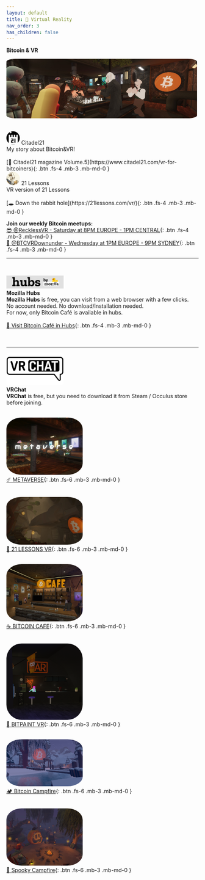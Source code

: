 ```yaml
---
layout: default
title: 🤿 Virtual Reality
nav_order: 3
has_children: false
---
```


**<span class="fs-10">Bitcoin & VR</span><br>**


<img src="/img/headervr.jpg" width="500" style="border-radius:5%"><br>


<br>
<img src="/img/21.png" height="auto" width="35" style="border-radius:50%">  <span class="fs-8">Citadel21</span> <br>
<span class="fs-4">My story about Bitcoin&VR!</span><br><br>
[📙 Citadel21  magazine Volume.5](https://www.citadel21.com/vr-for-bitcoiners){: .btn .fs-4 .mb-3 .mb-md-0 }


<br>
<img src="/img/rabbit.jpg" height="auto" width="35" style="border-radius:50%">  <span class="fs-8">21 Lessons</span> <br>
<span class="fs-4">VR version of 21 Lessons </span><br><br>
[🕳️ Down the rabbit hole](https://21lessons.com/vr/){: .btn .fs-4 .mb-3 .mb-md-0 }
<br>



<span class="fs-6">**Join our weekly Bitcoin meetups:**</span>
<br>
 [😎 @RecklessVR - Saturday at 8PM EUROPE - 1PM CENTRAL](https://twitter.com/RecklessVR){: .btn .fs-4 .mb-3 .mb-md-0 } <br>
 [🦘 @BTCVRDownunder - Wednesday at 1PM EUROPE - 9PM SYDNEY](https://twitter.com/BTCVRDownunder){: .btn .fs-4 .mb-3 .mb-md-0 }


---






<br>

 <img src="/img/hubs.png" height="auto" width="150" style="border-radius:0%"><br>
<span class="fs-8">**Mozilla Hubs**</span><br>
**Mozilla Hubs** is free, you can visit from a web browser with a few clicks. <br>
No account needed. No download/installation needed. <br>
For now, only Bitcoin Café is available in hubs.<br>
<br>[ 🚀 Visit Bitcoin Café in Hubs](https://hubs.mozilla.com/scenes/uFHPdPj){: .btn .fs-4 .mb-3 .mb-md-0 } <br><br><br>


---

 <img src="/img/vrchat.png" height="auto" width="150" style="border-radius:5%"><br>
<span class="fs-8">**VRChat**</span><br>
**VRChat** is free, but you need to download it from Steam / Occulus store before joining.
<br><br>

 <img src="/img/metaverse.png" height="auto" width="200" style="border-radius:20%"><br>
[☄️ METAVERSE](https://vrchat.com/home/world/wrld_0c0e4352-c959-44a9-ba9e-5d07d6acc46f){: .btn .fs-6 .mb-3 .mb-md-0 } <br> <br>

<img src="/img/21lessons.png" height="auto" width="200" style="border-radius:20%"><br>
[🐇 21 LESSONS VR](https://vrchat.com/home/world/wrld_87cb52a8-eea8-4730-8c90-77c973f68165){: .btn .fs-6 .mb-3 .mb-md-0 } <br> <br>

 <img src="/img/cafe.png" height="auto" width="200" style="border-radius:20%"><br>
[☕ BITCOIN CAFE](https://vrchat.com/home/world/wrld_73ae10bd-7b61-47d0-909c-bc5c4cd8e39c){: .btn .fs-6 .mb-3 .mb-md-0 } <br> <br>

 <img src="/img/bitpaintvr.png" height="auto" width="200" style="border-radius:20%"><br>
[🎨 BITPAINT VR](https://vrchat.com/home/world/wrld_771a5150-22e1-4e91-9c1f-069e2b0fc121){: .btn .fs-6 .mb-3 .mb-md-0 } <br> <br>

 <img src="/img/winter.png" height="auto" width="200" style="border-radius:20%">  <br>
[🏕️ Bitcoin Campfire](https://vrchat.com/home/world/wrld_8967d510-6c47-45c4-8c78-7aab93a35993){: .btn .fs-6 .mb-3 .mb-md-0 } <br> <br>

 <img src="/img/spooky.png" height="auto" width="200" style="border-radius:20%"> <br>
[🎃 Spooky Campfire](https://vrchat.com/home/world/wrld_687d595c-af18-452b-b149-aa663d102c9b){: .btn .fs-6 .mb-3 .mb-md-0 } <br> <br>

